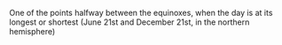 One of the points halfway between the equinoxes, when the day is at its
longest or shortest (June 21st and December 21st, in the northern
hemisphere)
